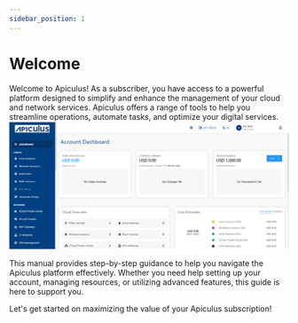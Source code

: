 ```yaml
---
sidebar_position: 1
---
```

# Welcome

Welcome to Apiculus! As a subscriber, you have access to a powerful platform designed to simplify and enhance the management of your cloud and network services. Apiculus offers a range of tools to help you streamline operations, automate tasks, and optimize your digital services.
![Subscriber Intro Page](intro.png)

This manual provides step-by-step guidance to help you navigate the Apiculus platform effectively. Whether you need help setting up your account, managing resources, or utilizing advanced features, this guide is here to support you.

Let's get started on maximizing the value of your Apiculus subscription!






